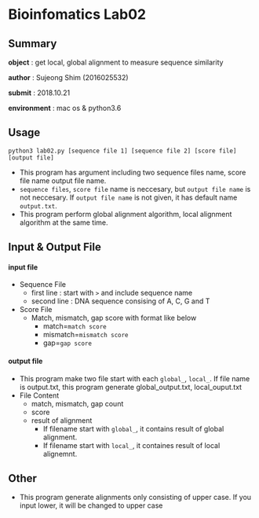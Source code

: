 # Bioinfomatics Lab02
## Summary
**object** :  get local, global alignment to measure sequence similarity

**author** : Sujeong Shim (2016025532)

**submit** : 2018.10.21

**environment** : mac os & python3.6

## Usage
	python3 lab02.py [sequence file 1] [sequence file 2] [score file] [output file]
* This program has argument including two sequence files name, score file name output file name.
* `sequence files`, `score file` name is neccesary, but `output file name` is not neccesary. If `output file name` is not given, it has default name `output.txt`.
* This program perform global alignment algorithm, local alignment algorithm at the same time.

## Input & Output File
#### input file
* Sequence File
  * first line : start with `>` and include sequence name
  * second line : DNA sequence consising of A, C, G and T
* Score File
  * Match, mismatch, gap score with format like below
    * match=`match score`
    * mismatch=`mismatch score`
    * gap=`gap score`

#### output file
* This program make two file start with each `global_`, `local_`. If file name is output.txt, this program generate global_output.txt, local_ouput.txt
* File Content
  * match, mismatch, gap count
  * score
  * result of alignment
    * If filename start with `global_`, it contains result of global alignment.
    * If filename start with `local_`, it containes result of local alignemnt.

## Other
* This program generate alignments only consisting of upper case. If you input lower, it will be changed to upper case
